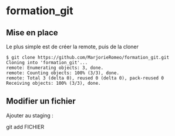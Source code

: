 # formation_git

## Mise en place

Le plus simple est de créer la remote, puis de la cloner 

```
$ git clone https://github.com/MarjorieRomeo/formation_git.git
Cloning into 'formation_git'...
remote: Enumerating objects: 3, done.
remote: Counting objects: 100% (3/3), done.
remote: Total 3 (delta 0), reused 0 (delta 0), pack-reused 0
Receiving objects: 100% (3/3), done.

```

## Modifier un fichier

Ajouter au staging : 

git add FICHIER